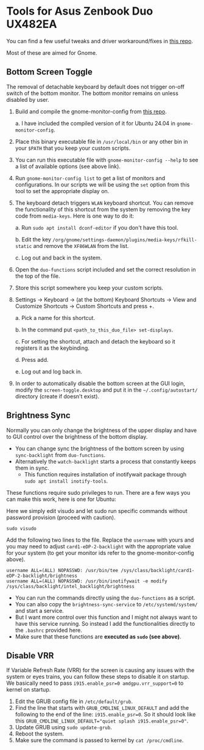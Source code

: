 # Tools for Asus Zenbook Duo UX482EA

You can find a few useful tweaks and driver workaround/fixes in [this repo](https://github.com/alesya-h/zenbook-duo-2024-ux8406ma-linux).

Most of these are aimed for Gnome.

## Bottom Screen Toggle
The removal of detachable keyboard by default does not trigger on-off switch of the bottom monitor. The bottom monitor remains on unless disabled by user.

1. Build and compile the gnome-monitor-config from [this repo](https://github.com/jadahl/gnome-monitor-config).

    a. I have included the compiled version of it for Ubuntu 24.04 in `gnome-monitor-config`.
2. Place this binary executable file in `/usr/local/bin` or any other bin in your `$PATH` that you keep your custom scripts.
3. You can run this executable file with `gnome-monitor-config --help` to see a list of available options (see above link).
4. Run `gnome-monitor-config list` to get a list of monitors and configurations. In our scripts we will be using the `set` option from this tool to set the appropriate display on.
5. The keyboard detach triggers `WLAN` keyboard shortcut. You can remove the functionality of this shortcut from the system by removing the key code from `media-keys`. Here is one way to do it:
    
    a. Run `sudo apt install dconf-editor` if you don't have this tool.
    
    b. Edit the key `/org/gnome/settings-daemon/plugins/media-keys/rfkill-static` and remove the `XF86WLAN` from the list.
    
    c. Log out and back in the system.
6. Open the `duo-functions` script included and set the correct resolution in the top of the file.
7. Store this script somewhere you keep your custom scripts.
8. Settings -> Keyboard -> (at the bottom) Keyboard Shortcuts -> View and Customize Shortcuts -> Custom Shortcuts and press +.

    a. Pick a name for this shortcut.

    b. In the command put `<path_to_this_duo_file> set-displays`.

    c. For setting the shortcut, attach and detach the keyboard so it registers it as the keybinding.

    d. Press add.

    e. Log out and log back in.

9. In order to automatically disable the bottom screen at the GUI login, modify the `screen-toggle.desktop` and put it in the `~/.config/autostart/` directory (create if doesn't exist).

## Brightness Sync
Normally you can only change the brightness of the upper display and have to GUI control over the brightness of the bottom display.
* You can change sync the brightness of the bottom screen by using `sync-backlight` from `duo-functions`.
* Alternatively the `watch-backlight` starts a process that constantly keeps them in sync.
    * This function requires installation of inotifywait package through `sudo apt install inotify-tools`.

These functions require sudo privileges to run. There are a few ways you can make this work, here is one for Ubuntu:

Here we simply edit visudo and let sudo run specific commands without password provision (proceed with caution).

`sudo visudo`

Add the following two lines to the file. Replace the `username` with yours and you may need to adjust `card1-eDP-2-backlight` with the appropriate value for your system (to get your monitor ids refer to the gnome-monitor-config above).

```
username ALL=(ALL) NOPASSWD: /usr/bin/tee /sys/class/backlight/card1-eDP-2-backlight/brightness
username ALL=(ALL) NOPASSWD: /usr/bin/inotifywait -e modify /sys/class/backlight/intel_backlight/brightness
```

* You can run the commands directly using the `duo-functions` as a script.
* You can also copy the `brightness-sync-service` to `/etc/systemd/system/` and start a service.
* But I want more control over this function and I might not always want to have this service running. So instead I add the functionalities directly to the `.bashrc` provided here.
* Make sure that these functions are **executed as `sudo` (see above)**.

## Disable VRR
If Variable Refresh Rate (VRR) for the screen is causing any issues with the system or eyes trains, you can follow these steps to disable it on startup. We basically need to pass `i915.enable_psr=0 amdgpu.vrr_support=0` to kernel on startup.

1. Edit the GRUB config file in `/etc/default/grub`.
2. Find the line that starts with `GRUB_CMDLINE_LINUX_DEFAULT` and add the following to the end of the line: `i915.enable_psr=0`. So it should look like this `GRUB_CMDLINE_LINUX_DEFAULT="quiet splash i915.enable_psr=0"`.
3. Update GRUB using `sudo update-grub`.
4. Reboot the system.
5. Make sure the command is passed to kernel by `cat /proc/cmdline`.